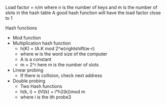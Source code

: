 
Load factor = n/m
where n is the number of keys and m is the number of slots in the hash table
A good hash function will have the load factor close to 1

Hash functions
- Mod function
- Multiplication hash function
	- h(K) = (A.K mod 2^w)rightshift(w-r)
	- where w is the word size of the computer
	- A is a constant
	- m = 2^r here m is the number of slots
- Linear probing
	- If there is collision, check next address
- Double probing
	- Two Hash functions
	- h(k, i) = (h1(k) + i\*h2(k))mod m 
	- where i is the ith probe3